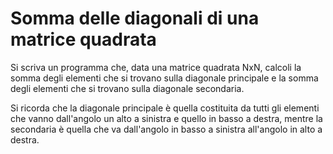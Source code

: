 # Somma delle diagonali di una matrice quadrata

Si scriva un programma che, data una matrice quadrata NxN, calcoli la somma degli elementi che si trovano sulla diagonale principale e la somma degli elementi che si trovano sulla diagonale secondaria.

Si ricorda che la diagonale principale è quella costituita da tutti gli elementi che vanno dall'angolo un alto a sinistra e quello in basso a destra, mentre la secondaria è quella che va dall'angolo in basso a sinistra all'angolo in alto a destra.
